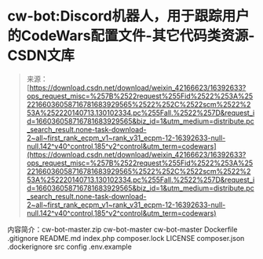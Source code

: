 <!--yml
category: codewars
date: 2022-08-13 11:36:52
-->

# cw-bot:Discord机器人，用于跟踪用户的CodeWars配置文件-其它代码类资源-CSDN文库

> 来源：[https://download.csdn.net/download/weixin_42166623/16392633?ops_request_misc=%257B%2522request%255Fid%2522%253A%2522166036058716781683929565%2522%252C%2522scm%2522%253A%252220140713.130102334.pc%255Fall.%2522%257D&request_id=166036058716781683929565&biz_id=1&utm_medium=distribute.pc_search_result.none-task-download-2~all~first_rank_ecpm_v1~rank_v31_ecpm-12-16392633-null-null.142^v40^control,185^v2^control&utm_term=codewars](https://download.csdn.net/download/weixin_42166623/16392633?ops_request_misc=%257B%2522request%255Fid%2522%253A%2522166036058716781683929565%2522%252C%2522scm%2522%253A%252220140713.130102334.pc%255Fall.%2522%257D&request_id=166036058716781683929565&biz_id=1&utm_medium=distribute.pc_search_result.none-task-download-2~all~first_rank_ecpm_v1~rank_v31_ecpm-12-16392633-null-null.142^v40^control,185^v2^control&utm_term=codewars)

内容简介：cw-bot-master.zip cw-bot-master cw-bot-master Dockerfile .gitignore README.md index.php composer.lock LICENSE composer.json .dockerignore src config .env.example